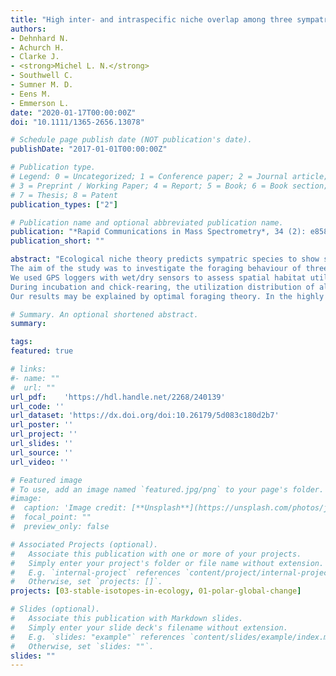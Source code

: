 ```yaml
---
title: "High inter‐ and intraspecific niche overlap among three sympatrically breeding, closely related seabird species: Generalist foraging as an adaptation to a highly variable environment?"
authors:
- Dehnhard N.
- Achurch H.
- Clarke J.
- <strong>Michel L. N.</strong>
- Southwell C.
- Sumner M. D.
- Eens M.
- Emmerson L.
date: "2020-01-17T00:00:00Z"
doi: "10.1111/1365-2656.13078"

# Schedule page publish date (NOT publication's date).
publishDate: "2017-01-01T00:00:00Z"

# Publication type.
# Legend: 0 = Uncategorized; 1 = Conference paper; 2 = Journal article;
# 3 = Preprint / Working Paper; 4 = Report; 5 = Book; 6 = Book section;
# 7 = Thesis; 8 = Patent
publication_types: ["2"]

# Publication name and optional abbreviated publication name.
publication: "*Rapid Communications in Mass Spectrometry*, 34 (2): e8589"
publication_short: ""

abstract: "Ecological niche theory predicts sympatric species to show segregation in their spatio‐temporal habitat utilization or diet as a strategy to avoid competition. Similarly, within species individuals may specialize on specific dietary resources or foraging habitats. Such individual specialization seems to occur particularly in environments with predictable resource distribution and limited environmental variability. Still, little is known about how seasonal environmental variability affects segregation of resources within species and between closely related sympatric species.<br>
The aim of the study was to investigate the foraging behaviour of three closely related and sympatrically breeding fulmarine petrels (Antarctic petrels Thalassoica antarctica, cape petrels Daption capense and southern fulmars Fulmarus glacialoides) in a seasonally highly variable environment (Prydz Bay, Antarctica) with the aim of assessing inter‐ and intraspecific overlap in utilized habitat, timing of foraging and diet and to identify foraging habitat preferences.<br>
We used GPS loggers with wet/dry sensors to assess spatial habitat utilization over the entire breeding season. Trophic overlap was investigated using stable isotope analysis based on blood, feathers and egg membranes. Foraging locations were identified using wet/dry data recorded by the GPS loggers and expectation‐maximization binary clustering. Foraging habitat preferences were modelled using generalized additive models and model cross‐validation.<br>
During incubation and chick‐rearing, the utilization distribution of all three species overlapped significantly and species also overlapped in the timing of foraging during the day—partly during incubation and completely during chick‐rearing. Isotopic centroids showed no significant segregation between at least two species for feathers and egg membranes, and among all species during incubation (reflected by blood). Within species, there was no individual specialization in foraging sites or environmental space. Furthermore, no single environmental covariate predicted foraging activity along trip trajectories. Instead, best‐explanatory environmental covariates varied within and between individuals even across short temporal scales, reflecting a highly generalist behaviour of birds.<br>
Our results may be explained by optimal foraging theory. In the highly productive but spatio‐temporally variable Antarctic environment, being a generalist may be key to finding mobile prey—even though this increases the potential for competition within and among sympatric species."

# Summary. An optional shortened abstract.
summary: 

tags:
featured: true

# links:
#- name: ""
#  url: ""
url_pdf:	'https://hdl.handle.net/2268/240139'
url_code: ''
url_dataset: 'https://dx.doi.org/doi:10.26179/5d083c180d2b7'
url_poster: ''
url_project: ''
url_slides: ''
url_source: ''
url_video: ''

# Featured image
# To use, add an image named `featured.jpg/png` to your page's folder. 
#image:
#  caption: 'Image credit: [**Unsplash**](https://unsplash.com/photos/jdD8gXaTZsc)'
#  focal_point: ""
#  preview_only: false

# Associated Projects (optional).
#   Associate this publication with one or more of your projects.
#   Simply enter your project's folder or file name without extension.
#   E.g. `internal-project` references `content/project/internal-project/index.md`.
#   Otherwise, set `projects: []`.
projects: [03-stable-isotopes-in-ecology, 01-polar-global-change]

# Slides (optional).
#   Associate this publication with Markdown slides.
#   Simply enter your slide deck's filename without extension.
#   E.g. `slides: "example"` references `content/slides/example/index.md`.
#   Otherwise, set `slides: ""`.
slides: ""
---
```

